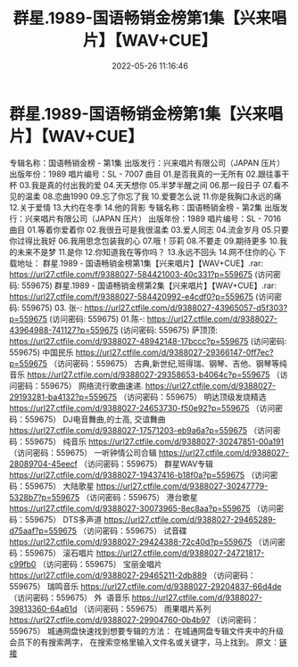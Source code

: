 ﻿---
title: 群星.1989-国语畅销金榜第1集【兴来唱片】【WAV+CUE】
date: 2022-05-26 11:16:46
categories: WAV车载音乐、镜像
tags: 华语中文
---
# 群星.1989-国语畅销金榜第1集【兴来唱片】【WAV+CUE】

专辑名称：国语畅销金榜 - 第1集
出版发行：兴来唱片有限公司（JAPAN
压片）
出版年份：1989
唱片编号：SL - 7007
曲目
01.是否我真的一无所有
02.跟往事干杯
03.我是真的付出我的爱
04.天天想你
05.半梦半醒之间
06.那一段日子
07.看不见的温柔
08.恋曲1990
09.忘了你忘了我
10.爱要怎么说
11.你是我胸口永远的痛
12.关于爱情
13.大约在冬季
14.他的背影
专辑名称：国语畅销金榜 - 第2集
出版发行：兴来唱片有限公司（JAPAN
压片）
出版年份：1989
唱片编号：SL - 7016
曲目
01.等着你爱着你
02.我很丑可是我很温柔
03.爱人同志
04.流金岁月
05.只要你过得比我好
06.我用思念包装我的心
07.哦！莎莉
08.不要走
09.期待更多
10.我的未来不是梦
11.是你
12.你知道我在等你吗？
13.永远不回头
14.网不住你的心
下载地址：
群星.1989 - 国语畅销金榜第1集【兴来唱片】【WAV+CUE】.rar: https://url27.ctfile.com/f/9388027-584421003-40c331?p=559675
(访问密码: 559675)
群星.1989 - 国语畅销金榜第2集【兴来唱片】【WAV+CUE】.rar: https://url27.ctfile.com/f/9388027-584420992-e4cdf0?p=559675
(访问密码: 559675)
03. 张-: https://url27.ctfile.com/d/9388027-43965057-d5f303?p=559675
(访问密码: 559675)
01.陈-: https://url27.ctfile.com/d/9388027-43964988-741127?p=559675
(访问密码: 559675)
萨顶顶: https://url27.ctfile.com/d/9388027-48942148-17bccc?p=559675
(访问密码: 559675)
中国民乐
https://url27.ctfile.com/d/9388027-29366147-0ff7ec?p=559675
（访问密码：559675）
古典,新世纪,班得瑞、钢琴、吉他、钢琴等纯音乐
https://url27.ctfile.com/d/9388027-29358653-b4064c?p=559675
（访问密码：559675）
网络流行歌曲速递.
https://url27.ctfile.com/d/9388027-29193281-ba4132?p=559675
（访问密码：559675）
明达顶级发烧精选
https://url27.ctfile.com/d/9388027-24653730-f50e92?p=559675
（访问密码：559675）
DJ电音舞曲,的士高, 交谊舞曲
https://url27.ctfile.com/d/9388027-17571203-eb9a6a?p=559675
（访问密码：559675）
纯音乐
https://url27.ctfile.com/d/9388027-30247851-00a191
（访问密码：559675）
一听钟情公司合辑
https://url27.ctfile.com/d/9388027-28089704-45eecf
（访问密码：559675）
群星WAV专辑
https://url27.ctfile.com/d/9388027-19437416-b18f0a?p=559675
（访问密码：559675）
大陆歌星
https://url27.ctfile.com/d/9388027-30247779-5328b7?p=559675
（访问密码：559675）
港台歌星
https://url27.ctfile.com/d/9388027-30073965-8ec8aa?p=559675
（访问密码：559675）
DTS多声道
https://url27.ctfile.com/d/9388027-29465289-d75aaf?p=559675
（访问密码：559675）
试音碟
https://url27.ctfile.com/d/9388027-29424388-72c40d?p=559675
（访问密码：559675）
滚石唱片
https://url27.ctfile.com/d/9388027-24721817-c99fb0
（访问密码：559675）
宝丽金唱片
https://url27.ctfile.com/d/9388027-29465211-2db889
（访问密码：559675）
瑞鸣音乐
https://url27.ctfile.com/d/9388027-29204837-66d4de
（访问密码：559675）
外  语音乐
https://url27.ctfile.com/d/9388027-39813360-64a61d
（访问密码：559675）
雨果唱片系列
https://url27.ctfile.com/d/9388027-29904760-0b4b97
（访问密码：559675）
城通网盘快速找到想要专辑的方法：
在城通网盘专辑文件夹中的升级会员下的有搜索两字，
在搜索空格里输入文件名或关键字，马上找到。
原文：[链接](https://blog.sina.com.cn/s/blog_1647c7e7601030xg7.html)